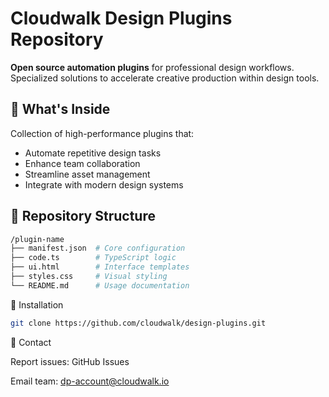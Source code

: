 # Cloudwalk Design Plugins Repository

**Open source automation plugins** for professional design workflows. Specialized solutions to accelerate creative production within design tools.

## 🔧 What's Inside
Collection of high-performance plugins that:
- Automate repetitive design tasks
- Enhance team collaboration
- Streamline asset management
- Integrate with modern design systems

## 📂 Repository Structure
```bash
/plugin-name
├── manifest.json  # Core configuration
├── code.ts        # TypeScript logic
├── ui.html        # Interface templates
├── styles.css     # Visual styling
└── README.md      # Usage documentation
```

🚀 Installation

```bash
git clone https://github.com/cloudwalk/design-plugins.git
```

💬 Contact

Report issues: GitHub Issues

Email team: dp-account@cloudwalk.io

